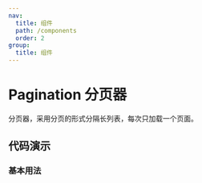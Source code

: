 ```yaml
---
nav:
  title: 组件
  path: /components
  order: 2
group:
  title: 组件
---
```


# Pagination 分页器

分页器，采用分页的形式分隔长列表，每次只加载一个页面。

## 代码演示

### 基本用法

<code src="./demo/index.tsx"></code>

<API src="./pagination.tsx"></API>
